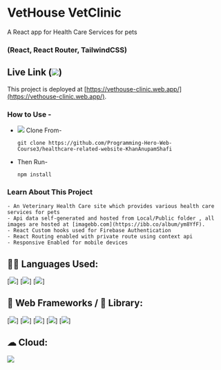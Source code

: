 # VetHouse VetClinic

A React app for Health Care Services for pets

### (React, React Router, TailwindCSS)

## Live Link (<img src="https://img.shields.io/badge/firebase-ffca28?style=for-the-badge&logo=firebase&logoColor=black" />)

This project is deployed at [https://vethouse-clinic.web.app/](https://vethouse-clinic.web.app/).

### How to Use -

- <img src="https://img.shields.io/badge/Git-F05032?style=for-the-badge&logo=git&logoColor=white" /> Clone From-

  ```
  git clone https://github.com/Programming-Hero-Web-Course3/healthcare-related-website-KhanAnupamShafi
  ```

- Then Run-

  ```
  npm install
  ```

### Learn About This Project

    - An Veterinary Health Care site which provides various health care services for pets
    - Api data self-generated and hosted from Local/Public folder , all images are hosted at [imagebb.com](https://ibb.co/album/ym8YfF).
    - React Custom hooks used for Firebase Authentication
    - React Routing enabled with private route using context api
    - Responsive Enabled for mobile devices

## 👩‍💻 Languages Used:

[<img src="https://img.shields.io/badge/HTML5-E34F26?style=for-the-badge&logo=html5&logoColor=white"/>]
[<img src="https://img.shields.io/badge/CSS3-1572B6?style=for-the-badge&logo=css3&logoColor=white"/>]
[<img src="https://img.shields.io/badge/JavaScript-323330?style=for-the-badge&logo=javascript&logoColor=F7DF1"/>]

## 🚀 Web Frameworks / 📱 Library:

[<img src="https://img.shields.io/badge/React-20232A?style=for-the-badge&logo=react&logoColor=61DAFB" />]
[<img src="https://img.shields.io/badge/Tailwind_CSS-38B2AC?style=for-the-badge&logo=tailwind-css&logoColor=white" />]
[<img src="https://img.shields.io/badge/Bootstrap-563D7C?style=for-the-badge&logo=bootstrap&logoColor=white" />]
[<img src="https://img.shields.io/badge/React_Router-CA4245?style=for-the-badge&logo=react-router&logoColor=white" />]
[<img src="https://img.shields.io/badge/npm-CB3837?style=for-the-badge&logo=npm&logoColor=white"/>]

## ☁ Cloud:

<img src="https://img.shields.io/badge/firebase-ffca28?style=for-the-badge&logo=firebase&logoColor=black" />
